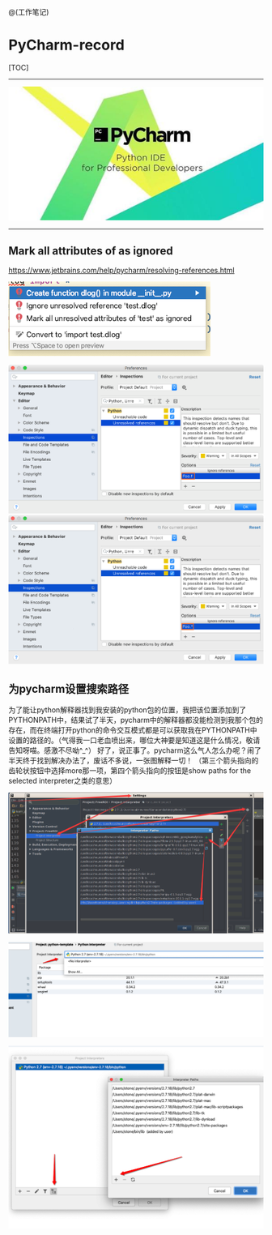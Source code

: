 @(工作笔记)

# PyCharm-record

[TOC]

---

![Alt text](./1593500308023.png)

---

## Mark all attributes of <fully qualified type name> as ignored

https://www.jetbrains.com/help/pycharm/resolving-references.html

![Alt text](./1593500256828.png)

![Alt text](./1593500330072.png)
![Alt text](./1593500333320.png)



## 为pycharm设置搜索路径

为了能让python解释器找到我安装的python包的位置，我把该位置添加到了PYTHONPATH中，结果试了半天，pycharm中的解释器都没能检测到我那个包的存在，而在终端打开python的命令交互模式都是可以获取我在PYTHONPATH中设置的路径的。（气得我一口老血喷出来，哪位大神要是知道这是什么情况，敬请告知呀喵。感激不尽呦^_^）
好了，说正事了。pycharm这么气人怎么办呢？闹了半天终于找到解决办法了，废话不多说，一张图解释一切！
（第三个箭头指向的齿轮状按钮中选择more那一项，第四个箭头指向的按钮是show paths for the selected interpreter之类的意思）

![20160326194829860](20160326194829860.png)

![image-20200630151321919](image-20200630151321919.png)

![image-20200630151340787](image-20200630151340787.png)